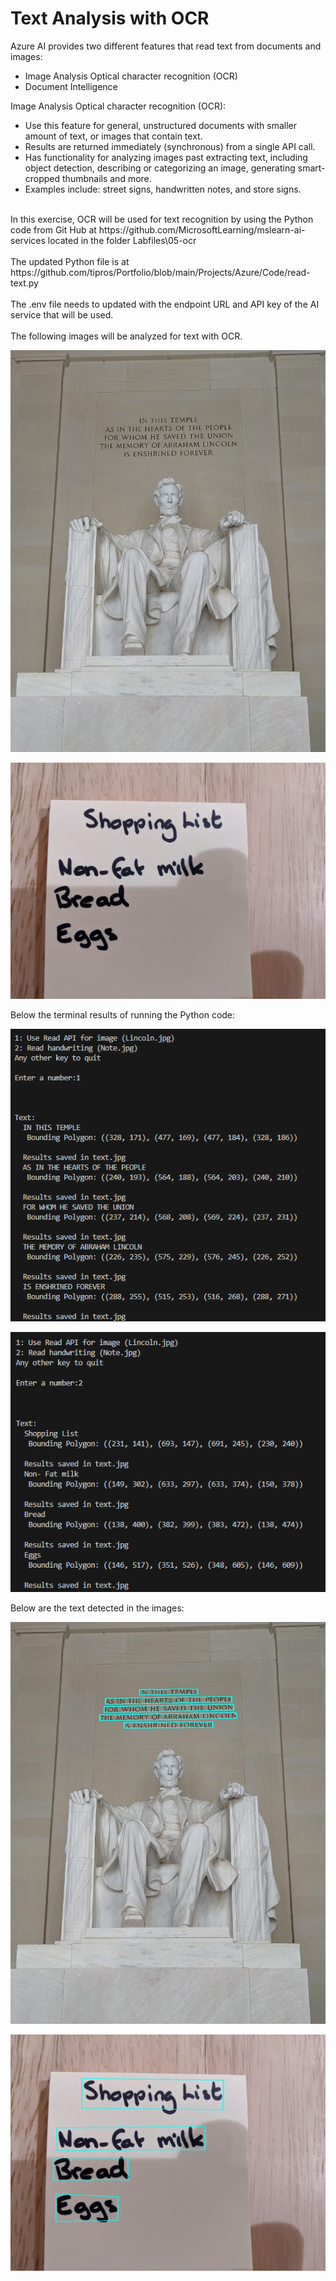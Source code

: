 # Text Analysis with OCR

Azure AI provides two different features that read text from documents and images:</br>
- Image Analysis Optical character recognition (OCR)</br>
- Document Intelligence</br>

Image Analysis Optical character recognition (OCR):
- Use this feature for general, unstructured documents with smaller amount of text, or images that contain text.</br>
- Results are returned immediately (synchronous) from a single API call.</br>
- Has functionality for analyzing images past extracting text, including object detection, describing or categorizing an image, generating smart-cropped thumbnails and more.</br>
- Examples include: street signs, handwritten notes, and store signs.</br>

</br>
In this exercise, OCR will be used for text recognition by using the Python code from Git Hub at https://github.com/MicrosoftLearning/mslearn-ai-services located in the folder Labfiles\05-ocr
</br></br>
The updated Python file is at https://github.com/tipros/Portfolio/blob/main/Projects/Azure/Code/read-text.py
</br></br>
The .env file needs to updated with the endpoint URL and API key of the AI service that will be used.
</br></br>
The following images will be analyzed for text with OCR.
<p><img src="https://github.com/tipros/Portfolio/blob/main/Projects/Azure/Images/Vision/Lincoln.jpg"/></p>
<p><img src="https://github.com/tipros/Portfolio/blob/main/Projects/Azure/Images/Vision/Note.jpg"/></p>
Below the terminal results of running the Python code:
<p><img src="https://github.com/tipros/Portfolio/blob/main/Projects/Azure/Images/Vision/OCR-Results-01.png"/></p>
<p><img src="https://github.com/tipros/Portfolio/blob/main/Projects/Azure/Images/Vision/OCR-Results-02.png"/></p>
Below are the text detected in the images:
<p><img src="https://github.com/tipros/Portfolio/blob/main/Projects/Azure/Images/Vision/text01.jpg"/></p>
<p><img src="https://github.com/tipros/Portfolio/blob/main/Projects/Azure/Images/Vision/text02.jpg"/></p>

